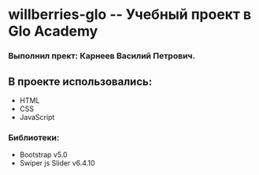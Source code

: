# willberries-glo -- Учебный проект в Glo Academy
### Выполнил прект: Карнеев Василий Петрович.
## В проекте использовались:
- HTML
- CSS
- JavaScript
### Библиотеки:
- Bootstrap v5.0
- Swiper js Slider v6.4.10
